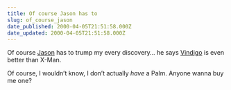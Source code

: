 ```yaml
---
title: Of course Jason has to
slug: of_course_jason
date_published: 2000-04-05T21:51:58.000Z
date_updated: 2000-04-05T21:51:58.000Z
---
```


Of course [Jason](http://www.kottke.org) has to trump my every discovery… he says [Vindigo](http://www.vindigo.com/) is even better than X-Man.

Of course, I wouldn’t know, I don’t actually *have* a Palm. Anyone wanna buy me one?
